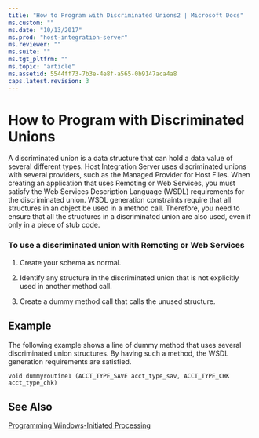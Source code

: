 ```yaml
---
title: "How to Program with Discriminated Unions2 | Microsoft Docs"
ms.custom: ""
ms.date: "10/13/2017"
ms.prod: "host-integration-server"
ms.reviewer: ""
ms.suite: ""
ms.tgt_pltfrm: ""
ms.topic: "article"
ms.assetid: 5544ff73-7b3e-4e8f-a565-0b9147aca4a8
caps.latest.revision: 3
---
```

# How to Program with Discriminated Unions
A discriminated union is a data structure that can hold a data value of several different types. Host Integration Server uses discriminated unions with several providers, such as the Managed Provider for Host Files. When creating an application that uses Remoting or Web Services, you must satisfy the Web Services Description Language (WSDL) requirements for the discriminated union. WSDL generation constraints require that all structures in an object be used in a method call. Therefore, you need to ensure that all the structures in a discriminated union are also used, even if only in a piece of stub code.  
  
### To use a discriminated union with Remoting or Web Services  
  
1.  Create your schema as normal.  
  
2.  Identify any structure in the discriminated union that is not explicitly used in another method call.  
  
3.  Create a dummy method call that calls the unused structure.  
  
## Example  
 The following example shows a line of dummy method that uses several discriminated union structures. By having such a method, the WSDL generation requirements are satisfied.  
  
```  
void dummyroutine1 (ACCT_TYPE_SAVE acct_type_sav, ACCT_TYPE_CHK acct_type_chk)  
```  
  
## See Also  
 [Programming Windows-Initiated Processing](../core/programming-windows-initiated-processing.md)